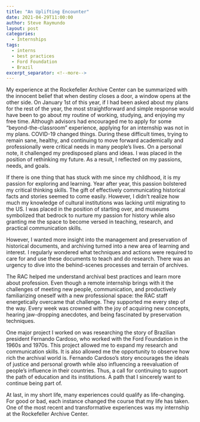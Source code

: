 ```yaml
---
title: "An Uplifting Encounter"
date: 2021-04-29T11:00:00
author: Steve Raymundo
layout: post
categories:
  - Internships
tags:
  - interns
  - best practices
  - Ford Foundation
  - Brazil
excerpt_separator: <!--more-->
---
```

My experience at the Rockefeller Archive Center can be summarized with the innocent belief that when destiny closes a door, a window opens at the other side. On January 1st of this year, if I had been asked about my plans for the rest of the year, the most straightforward and simple response would have been to go about my routine of working, studying, and enjoying my free time. Although advisors had encouraged me to apply for some “beyond-the-classroom” experience, applying for an internship was not in my plans. COVID-19 changed things. During these difficult times, trying to remain sane, healthy, and continuing to move forward academically and professionally were critical needs in many people’s lives. On a personal note, it challenged my predisposed plans and ideas. I was placed in the position of rethinking my future. As a result, I reflected on my passions, needs, and goals.

<!--more-->

If there is one thing that has stuck with me since my childhood, it is my passion for exploring and learning. Year after year, this passion bolstered my critical thinking skills. The gift of effectively communicating historical facts and stories seemed to come easily. However, I didn’t realize how much my knowledge of cultural institutions was lacking until migrating to the US. I was placed in the position of starting over, and museums symbolized that bedrock to nurture my passion for history while also granting me the space to become versed in teaching, research, and practical communication skills.

However, I wanted more insight into the management and preservation of historical documents, and archiving turned into a new area of learning and interest. I regularly wondered what techniques and actions were required to care for and use these documents to teach and do research. There was an urgency to dive into the behind-scenes processes and terrain of archives.

The RAC helped me understand archival best practices and learn more about profession. Even though a remote internship brings with it the challenges of meeting new people, communication, and productively familiarizing oneself with a new professional space: the RAC staff energetically overcame that challenge. They supported me every step of the way. Every week was crowned with the joy of acquiring new concepts, hearing jaw-dropping anecdotes, and being fascinated by preservation techniques.

One major project I worked on was researching the story of Brazilian president Fernando Cardoso, who worked with the Ford Foundation in the 1960s and 1970s. This project allowed me to expand my research and communication skills. It is also allowed me the opportunity to observe how rich the archival world is. Fernando Cardoso’s story encourages the ideals of justice and personal growth while also influencing a reevaluation of people’s influence in their countries. Thus, a call for continuing to support the path of education and its institutions. A path that I sincerely want to continue being part of.

At last, in my short life, many experiences could qualify as life-changing.  For good or bad, each instance changed the course that my life has taken. One of the most recent and transformative experiences was my internship at the Rockefeller Archive Center.

